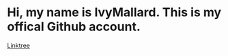 <h1>Hi, my name is IvyMallard. This is my offical Github account.</h1>
<a href="linktr.ee/IvyMallard">Linktree</a>

